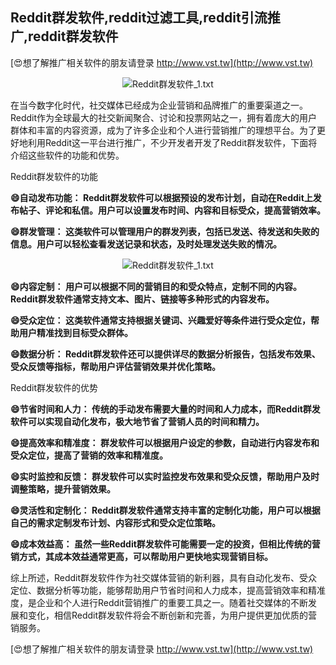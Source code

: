 ## **Reddit群发软件,reddit过滤工具,reddit引流推广,reddit群发软件**

[😍想了解推广相关软件的朋友请登录 http://www.vst.tw](http://www.vst.tw)

 <center><img src="https://vst.tw/MP4/tuiguang/png/3.png" alt="Reddit群发软件_1.txt"></center>

在当今数字化时代，社交媒体已经成为企业营销和品牌推广的重要渠道之一。Reddit作为全球最大的社交新闻聚合、讨论和投票网站之一，拥有着庞大的用户群体和丰富的内容资源，成为了许多企业和个人进行营销推广的理想平台。为了更好地利用Reddit这一平台进行推广，不少开发者开发了Reddit群发软件，下面将介绍这些软件的功能和优势。

Reddit群发软件的功能

**😄自动发布功能： Reddit群发软件可以根据预设的发布计划，自动在Reddit上发布帖子、评论和私信。用户可以设置发布时间、内容和目标受众，提高营销效率。**

**😄群发管理： 这类软件可以管理用户的群发列表，包括已发送、待发送和失败的信息。用户可以轻松查看发送记录和状态，及时处理发送失败的情况。**

 <center><img src="https://vst.tw/MP4/tuiguang/png/5.png" alt="Reddit群发软件_1.txt"></center>

**😄内容定制： 用户可以根据不同的营销目的和受众特点，定制不同的内容。Reddit群发软件通常支持文本、图片、链接等多种形式的内容发布。**

**😄受众定位： 这类软件通常支持根据关键词、兴趣爱好等条件进行受众定位，帮助用户精准找到目标受众群体。**

**😄数据分析： Reddit群发软件还可以提供详尽的数据分析报告，包括发布效果、受众反馈等指标，帮助用户评估营销效果并优化策略。**

Reddit群发软件的优势

**😄节省时间和人力： 传统的手动发布需要大量的时间和人力成本，而Reddit群发软件可以实现自动化发布，极大地节省了营销人员的时间和精力。**

**😄提高效率和精准度： 群发软件可以根据用户设定的参数，自动进行内容发布和受众定位，提高了营销的效率和精准度。**

**😄实时监控和反馈： 群发软件可以实时监控发布效果和受众反馈，帮助用户及时调整策略，提升营销效果。**

**😄灵活性和定制化： Reddit群发软件通常支持丰富的定制化功能，用户可以根据自己的需求定制发布计划、内容形式和受众定位策略。**

**😄成本效益高： 虽然一些Reddit群发软件可能需要一定的投资，但相比传统的营销方式，其成本效益通常更高，可以帮助用户更快地实现营销目标。**

综上所述，Reddit群发软件作为社交媒体营销的新利器，具有自动化发布、受众定位、数据分析等功能，能够帮助用户节省时间和人力成本，提高营销效率和精准度，是企业和个人进行Reddit营销推广的重要工具之一。随着社交媒体的不断发展和变化，相信Reddit群发软件将会不断创新和完善，为用户提供更加优质的营销服务。

[😍想了解推广相关软件的朋友请登录 http://www.vst.tw](http://www.vst.tw)



